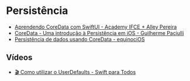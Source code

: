 # Persistência

- [Aprendendo CoreData com SwiftUI - Academy IFCE + Alley Pereira](https://medium.com/academy-ifce/aprendendo-coredata-com-swiftui-90c9d2159714)
- [CoreData - Uma introdução à Persistência em iOS - Guilherme Paciulli](https://medium.com/mackmobile/coredata-940c3c61b048)
- [Persistência de dados usando CoreData - equinociOS](http://equinocios.com/banco%20de%20dados/2017/03/30/persistencia-de-dados-usando-core-data/)

## Vídeos

- [🎬 Como utilizar o UserDefaults - Swift para Todos](https://www.youtube.com/watch?v=SvtBgqmqkpQ)
